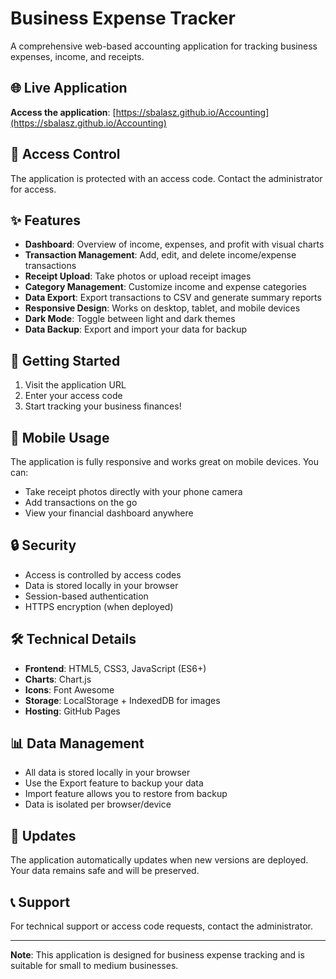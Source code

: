 # Business Expense Tracker

A comprehensive web-based accounting application for tracking business expenses, income, and receipts.

## 🌐 Live Application

**Access the application**: [https://sbalasz.github.io/Accounting](https://sbalasz.github.io/Accounting)

## 🔐 Access Control

The application is protected with an access code. Contact the administrator for access.

## ✨ Features

- **Dashboard**: Overview of income, expenses, and profit with visual charts
- **Transaction Management**: Add, edit, and delete income/expense transactions
- **Receipt Upload**: Take photos or upload receipt images
- **Category Management**: Customize income and expense categories
- **Data Export**: Export transactions to CSV and generate summary reports
- **Responsive Design**: Works on desktop, tablet, and mobile devices
- **Dark Mode**: Toggle between light and dark themes
- **Data Backup**: Export and import your data for backup

## 🚀 Getting Started

1. Visit the application URL
2. Enter your access code
3. Start tracking your business finances!

## 📱 Mobile Usage

The application is fully responsive and works great on mobile devices. You can:
- Take receipt photos directly with your phone camera
- Add transactions on the go
- View your financial dashboard anywhere

## 🔒 Security

- Access is controlled by access codes
- Data is stored locally in your browser
- Session-based authentication
- HTTPS encryption (when deployed)

## 🛠️ Technical Details

- **Frontend**: HTML5, CSS3, JavaScript (ES6+)
- **Charts**: Chart.js
- **Icons**: Font Awesome
- **Storage**: LocalStorage + IndexedDB for images
- **Hosting**: GitHub Pages

## 📊 Data Management

- All data is stored locally in your browser
- Use the Export feature to backup your data
- Import feature allows you to restore from backup
- Data is isolated per browser/device

## 🔄 Updates

The application automatically updates when new versions are deployed. Your data remains safe and will be preserved.

## 📞 Support

For technical support or access code requests, contact the administrator.

---

**Note**: This application is designed for business expense tracking and is suitable for small to medium businesses.